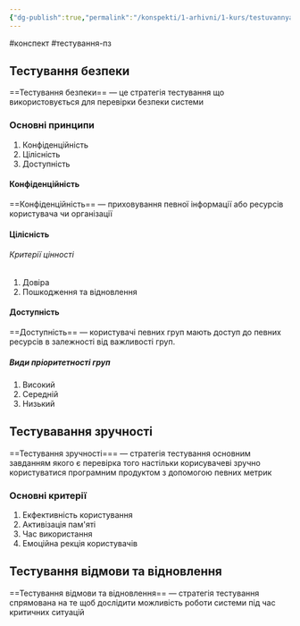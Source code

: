 ```yaml
---
{"dg-publish":true,"permalink":"/konspekti/1-arhivni/1-kurs/testuvannya-pz/7-nefunkczionalne-testuvannya/"}
---
```

#конспект #тестування-пз
## Тестування безпеки
==Тестування безпеки== — це стратегія тестування що використовується для перевірки безпеки системи

### Основні принципи
1. Конфіденційність
2. Цілісність 
3. Доступність

#### Конфіденційність
==Конфіденційність== — приховування певної інформації або ресурсів користувача чи організації

#### Цілісність
###### Критерії цінності
1. Довіра
2. Пошкодження та відновлення

#### Доступність
==Доступність== — користувачі певних груп мають доступ до певних ресурсів в залежності від важливості груп.

##### Види пріоритетності груп
1. Високий
2. Середній 
3. Низький

## Тестувавання зручності
==Тестування зручності=== — стратегія тестування основним завданням якого є перевірка того настільки корисувачеві зручно користуватися програмним продуктом з допомогою певних метрик

### Основні критерії
1. Екфективність користування
2. Активізація пам'яті
3. Час використання
4. Емоційна рекція користувачів

## Тестування відмови та відновлення
==Тестування відмови та відновлення== — стратегія тестування спрямована на те щоб дослідити можливість роботи системи під час критичних ситуацій 
